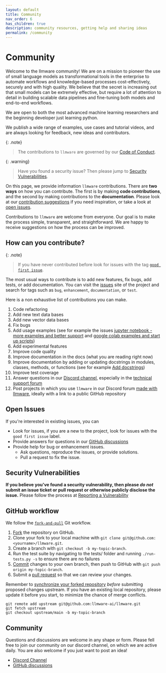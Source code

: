```yaml
---
layout: default
title: Community
nav_order: 6
has_children: true
description: community resources, getting help and sharing ideas
permalink: /community
---
```


# Community 

Welcome to the llmware community!   We are on a mission to pioneer the use of small language models as transformational tools 
in the enterprise to automate workflows and knowledge-based processes cost-effectively, securely and with high quality.  We believe that the 
secret is increasing out that small models can be extremely effective, but require a lot of attention to detail in building scalable data pipelines 
and fine-tuning both models and end-to-end workflows.  

We are open to both the most advanced machine learning researchers and the beginning developer just learning python.  

We publish a wide range of examples, use cases and tutorial videos, and are always looking for feedback, new ideas and contributors.  



{: .note}
> The contributions to `llmware` are governed by our [Code of Conduct](https://github.com/llmware-ai/llmware/blob/main/CODE_OF_CONDUCT.md).

{: .warning}
> Have you found a security issue? Then please jump to [Security Vulnerabilities](#security-vulnerabilities).

On this page, we provide information ``llmware`` contributions.
There are **two ways** on how you can contribute.
The first is by making **code contributions**, and the second by making contributions to the **documentation**.
Please look at our [contribution suggestions](#how-can-you-contribute) if you need inspiration, or take a look at [open issues](#open-issues).

Contributions to `llmware` are welcome from everyone.
Our goal is to make the process simple, transparent, and straightforward.
We are happy to receive suggestions on how the process can be improved.

## How can you contribute?

{: .note}
> If you have never contributed before look for issues with the tag [``good first issue``](https://github.com/llmware-ai/llmware/issues?q=is%3Aopen+is%3Aissue+label%3A%22good+first+issue%22).

The most usual ways to contribute is to add new features, fix bugs, add tests, or add documentation.
You can visit the [issues](https://github.com/llmware-ai/llmware/issues) site of the project and search for tags such as
``bug``, ``enhancement``, ``documentation``, or ``test``.


Here is a non exhaustive list of contributions you can make.

1. Code refactoring
2. Add new text data bases 
3. Add new vector data bases 
4. Fix bugs
5. Add usage examples (see for example the issues [jupyter notebook - more examples and better support](https://github.com/llmware-ai/llmware/issues/508) and [google colab examples and start up scripts](https://github.com/llmware-ai/llmware/issues/507))
6. Add experimental features
7. Improve code quality
8. Improve documentation in the docs (what you are reading right now)
9. Improve documentation by adding or updating docstrings in modules, classes, methods, or functions (see for example [Add docstrings](https://github.com/llmware-ai/llmware/issues/219))
10. Improve test coverage
11. Answer questions in our [Discord channel](https://discord.gg/MhZn5Nc39h), especially in the [technical support forum](https://discord.com/channels/1179245642770559067/1218498778915672194)
12. Post projects in which you use ``llmware`` in our Discord forum [made with llmware](https://discord.com/channels/1179245642770559067/1218567269471486012), ideally with a link to a public GitHub repository

## Open Issues
If you're interested in existing issues, you can

- Look for issues, if you are a new to the project, look for issues with the `good first issue` label.
- Provide answers for questions in our [GitHub discussions](https://github.com/llmware-ai/llmware/discussions)
- Provide help for bug or enhancement issues. 
  - Ask questions, reproduce the issues, or provide solutions.
  - Pull a request to fix the issue.

 

## Security Vulnerabilities
**If you believe you've found a security vulnerability, then please _do not_ submit an issue ticket or pull request or otherwise publicly disclose the issue.**
Please follow the process at [Reporting a Vulnerability](https://github.com/llmware-ai/llmware/blob/main/Security.md)



## GitHub workflow

We follow the [``fork-and-pull``](https://docs.github.com/en/pull-requests/collaborating-with-pull-requests/proposing-changes-to-your-work-with-pull-requests/creating-a-pull-request-from-a-fork) Git workflow.

1.  [Fork](https://docs.github.com/en/github/getting-started-with-github/fork-a-repo) the repository on GitHub.
2. Clone your fork to your local machine with `git clone git@github.com:<yourname>/llmware.git`.
3. Create a branch with `git checkout -b my-topic-branch`.
4. Run the test suite by navigating to the tests/ folder and running ```./run-tests.py -s``` to ensure there are no failures
5. [Commit](https://docs.github.com/en/github/collaborating-with-issues-and-pull-requests/committing-changes-to-a-pull-request-branch-created-from-a-fork) changes to your own branch, then push to GitHub with `git push origin my-topic-branch`.
6. Submit a [pull request](https://docs.github.com/en/github/collaborating-with-issues-and-pull-requests/about-pull-requests) so that we can review your changes.

Remember to [synchronize your forked repository](https://docs.github.com/en/github/getting-started-with-github/fork-a-repo#keep-your-fork-synced) _before_ submitting proposed changes upstream. If you have an existing local repository, please update it before you start, to minimize the chance of merge conflicts.

```shell
git remote add upstream git@github.com:llmware-ai/llmware.git
git fetch upstream
git checkout upstream/main -b my-topic-branch
```

## Community
Questions and discussions are welcome in any shape or form.
Please fell free to join our community on our discord channel, on which we are active daily.
You are also welcome if you just want to post an idea!

- [Discord Channel](https://discord.gg/MhZn5Nc39h)
- [GitHub discussions](https://github.com/llmware-ai/llmware/discussions)
